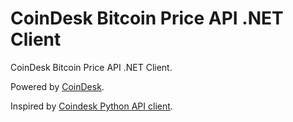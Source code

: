 CoinDesk Bitcoin Price API .NET Client
==========================
CoinDesk Bitcoin Price API .NET Client.

Powered by [CoinDesk](http://www.coindesk.com/price/).

Inspired by [Coindesk Python API client](https://github.com/L-Cafe/Coindesk-Python-API-client).
